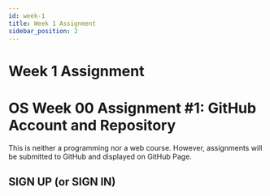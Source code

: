 ```yaml
---
id: week-1
title: Week 1 Assignment
sidebar_position: 2
---
```


# Week 1 Assignment  

# OS Week 00 Assignment #1: GitHub Account and Repository  

This is neither a programming nor a web course.
However, assignments will be submitted to GitHub and displayed on GitHub Page.

## SIGN UP (or SIGN IN)
